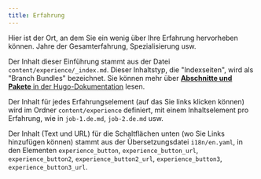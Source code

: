 ```yaml
---
title: Erfahrung
---
```


Hier ist der Ort, an dem Sie ein wenig über Ihre Erfahrung hervorheben können. Jahre der Gesamterfahrung, Spezialisierung usw.

Der Inhalt dieser Einführung stammt aus der Datei `content/experience/_index.md`.
Dieser Inhaltstyp, die "Indexseiten", wird als "Branch Bundles" bezeichnet. Sie können mehr über [**Abschnitte und Pakete** in der Hugo-Dokumentation](https://gohugo.io/content-management/sections/#template-selection) lesen.

Der Inhalt für jedes Erfahrungselement (auf das Sie links klicken können) wird im Ordner `content/experience` definiert, mit einem Inhaltselement pro Erfahrung, wie in `job-1.de.md`, `job-2.de.md` usw.



Der Inhalt (Text und URL) für die Schaltflächen unten (wo Sie Links hinzufügen können) stammt aus der Übersetzungsdatei `i18n/en.yaml`, in den Elementen `experience_button`, `experience_button_url`, `experience_button2`, `experience_button2_url`, `experience_button3`, `experience_button3_url`.